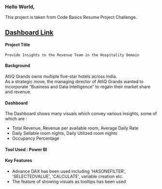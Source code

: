 ### Hello World,

This project is taken from Code Basics Resume Project Challenge.

## [Dashboard Link](https://www.novypro.com/project/hospitality-domain-10)

#### Project Title
`Provide Insights to the Revenue Team in the Hospitality Domain`

#### Background
AtliQ Grands owns multiple five-star hotels across India.  
As a strategic move, the managing director of AtliQ Grands wanted to incorporate “Business and Data Intelligence” to regain their market share and revenue.

#### Dashboard
The Dashboard shows many visuals which convey various insights, some of which are :
- Total Revenue, Revenue per available room, Average Daily Rate
- Daily Sellable room nights, Daily Utilized room nights
- Occupancy Percentage

#### Tool Used : Power BI

#### Key Features
- Advance DAX has been used including 'HASONEFILTER', 'SELECTEDVALUE', 'CALCULATE', variable creation etc.
- The feature of showing visuals as tooltips has been used
